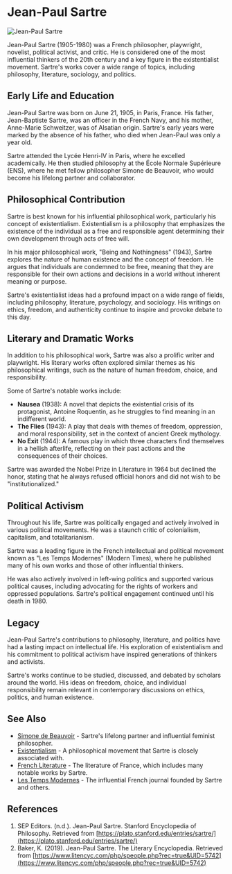 # Jean-Paul Sartre

![Jean-Paul Sartre](https://upload.wikimedia.org/wikipedia/commons/3/3c/Jean-Paul_Sartre_%281965%29.jpg)

Jean-Paul Sartre (1905-1980) was a French philosopher, playwright, novelist, political activist, and critic. He is considered one of the most influential thinkers of the 20th century and a key figure in the existentialist movement. Sartre's works cover a wide range of topics, including philosophy, literature, sociology, and politics.

## Early Life and Education

Jean-Paul Sartre was born on June 21, 1905, in Paris, France. His father, Jean-Baptiste Sartre, was an officer in the French Navy, and his mother, Anne-Marie Schweitzer, was of Alsatian origin. Sartre's early years were marked by the absence of his father, who died when Jean-Paul was only a year old.

Sartre attended the Lycée Henri-IV in Paris, where he excelled academically. He then studied philosophy at the École Normale Supérieure (ENS), where he met fellow philosopher Simone de Beauvoir, who would become his lifelong partner and collaborator.

## Philosophical Contribution

Sartre is best known for his influential philosophical work, particularly his concept of existentialism. Existentialism is a philosophy that emphasizes the existence of the individual as a free and responsible agent determining their own development through acts of free will.

In his major philosophical work, "Being and Nothingness" (1943), Sartre explores the nature of human existence and the concept of freedom. He argues that individuals are condemned to be free, meaning that they are responsible for their own actions and decisions in a world without inherent meaning or purpose.

Sartre's existentialist ideas had a profound impact on a wide range of fields, including philosophy, literature, psychology, and sociology. His writings on ethics, freedom, and authenticity continue to inspire and provoke debate to this day.

## Literary and Dramatic Works

In addition to his philosophical work, Sartre was also a prolific writer and playwright. His literary works often explored similar themes as his philosophical writings, such as the nature of human freedom, choice, and responsibility.

Some of Sartre's notable works include:

- **Nausea** (1938): A novel that depicts the existential crisis of its protagonist, Antoine Roquentin, as he struggles to find meaning in an indifferent world.
- **The Flies** (1943): A play that deals with themes of freedom, oppression, and moral responsibility, set in the context of ancient Greek mythology.
- **No Exit** (1944): A famous play in which three characters find themselves in a hellish afterlife, reflecting on their past actions and the consequences of their choices.

Sartre was awarded the Nobel Prize in Literature in 1964 but declined the honor, stating that he always refused official honors and did not wish to be "institutionalized."

## Political Activism

Throughout his life, Sartre was politically engaged and actively involved in various political movements. He was a staunch critic of colonialism, capitalism, and totalitarianism.

Sartre was a leading figure in the French intellectual and political movement known as "Les Temps Modernes" (Modern Times), where he published many of his own works and those of other influential thinkers.

He was also actively involved in left-wing politics and supported various political causes, including advocating for the rights of workers and oppressed populations. Sartre's political engagement continued until his death in 1980.

## Legacy

Jean-Paul Sartre's contributions to philosophy, literature, and politics have had a lasting impact on intellectual life. His exploration of existentialism and his commitment to political activism have inspired generations of thinkers and activists.

Sartre's works continue to be studied, discussed, and debated by scholars around the world. His ideas on freedom, choice, and individual responsibility remain relevant in contemporary discussions on ethics, politics, and human existence.

## See Also

- [Simone de Beauvoir](pages/Simone-de-Beauvoir.md) - Sartre's lifelong partner and influential feminist philosopher.
- [Existentialism](pages/Existentialism.md) - A philosophical movement that Sartre is closely associated with.
- [French Literature](pages/French-Literature.md) - The literature of France, which includes many notable works by Sartre.
- [Les Temps Modernes](pages/Les-Temps-Modernes.md) - The influential French journal founded by Sartre and others.

## References

1. SEP Editors. (n.d.). Jean-Paul Sartre. Stanford Encyclopedia of Philosophy. Retrieved from [https://plato.stanford.edu/entries/sartre/](https://plato.stanford.edu/entries/sartre/)
2. Baker, K. (2019). Jean-Paul Sartre. The Literary Encyclopedia. Retrieved from [https://www.litencyc.com/php/speople.php?rec=true&UID=5742](https://www.litencyc.com/php/speople.php?rec=true&UID=5742)